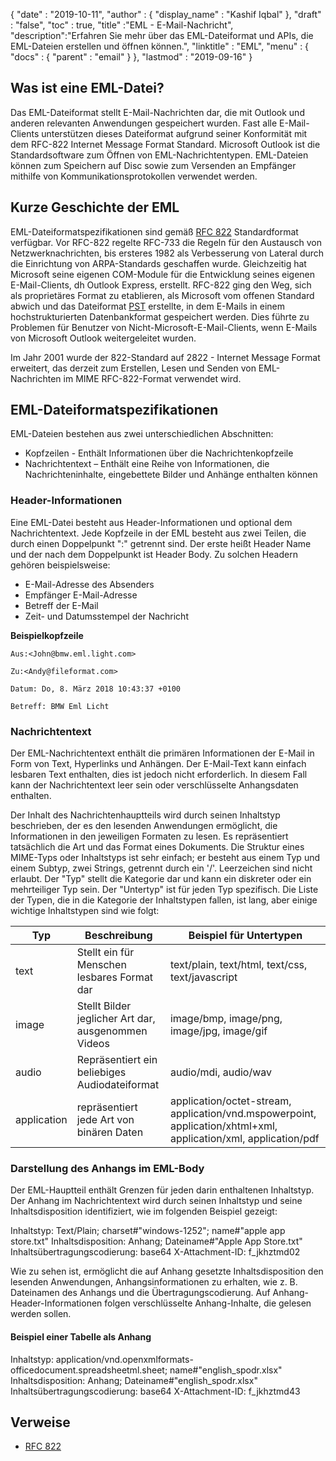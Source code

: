 {
  "date" : "2019-10-11",
  "author" : {
    "display_name" : "Kashif Iqbal"
},
  "draft" : "false",
  "toc" : true,
  "title" :"EML - E-Mail-Nachricht",
  "description":"Erfahren Sie mehr über das EML-Dateiformat und APIs, die EML-Dateien erstellen und öffnen können.",
  "linktitle" : "EML",
  "menu" : {
    "docs" : {
      "parent" : "email"
}
},
  "lastmod" : "2019-09-16"
}

## Was ist eine EML-Datei?

Das EML-Dateiformat stellt E-Mail-Nachrichten dar, die mit Outlook und anderen relevanten Anwendungen gespeichert wurden. Fast alle E-Mail-Clients unterstützen dieses Dateiformat aufgrund seiner Konformität mit dem RFC-822 Internet Message Format Standard. Microsoft Outlook ist die Standardsoftware zum Öffnen von EML-Nachrichtentypen. EML-Dateien können zum Speichern auf Disc sowie zum Versenden an Empfänger mithilfe von Kommunikationsprotokollen verwendet werden.

## Kurze Geschichte der EML

EML-Dateiformatspezifikationen sind gemäß [RFC 822](https://www.ietf.org/rfc/rfc0822.txt) Standardformat verfügbar. Vor RFC-822 regelte RFC-733 die Regeln für den Austausch von Netzwerknachrichten, bis ersteres 1982 als Verbesserung von Lateral durch die Einrichtung von ARPA-Standards geschaffen wurde. Gleichzeitig hat Microsoft seine eigenen COM-Module für die Entwicklung seines eigenen E-Mail-Clients, dh Outlook Express, erstellt. RFC-822 ging den Weg, sich als proprietäres Format zu etablieren, als Microsoft vom offenen Standard abwich und das Dateiformat [PST](/de/email/pst/) erstellte, in dem E-Mails in einem hochstrukturierten Datenbankformat gespeichert werden. Dies führte zu Problemen für Benutzer von Nicht-Microsoft-E-Mail-Clients, wenn E-Mails von Microsoft Outlook weitergeleitet wurden.

Im Jahr 2001 wurde der 822-Standard auf 2822 - Internet Message Format erweitert, das derzeit zum Erstellen, Lesen und Senden von EML-Nachrichten im MIME RFC-822-Format verwendet wird.

## EML-Dateiformatspezifikationen

EML-Dateien bestehen aus zwei unterschiedlichen Abschnitten:

* Kopfzeilen - Enthält Informationen über die Nachrichtenkopfzeile
* Nachrichtentext – Enthält eine Reihe von Informationen, die Nachrichteninhalte, eingebettete Bilder und Anhänge enthalten können

### Header-Informationen ###

Eine EML-Datei besteht aus Header-Informationen und optional dem Nachrichtentext. Jede Kopfzeile in der EML besteht aus zwei Teilen, die durch einen Doppelpunkt ":" getrennt sind. Der erste heißt Header Name und der nach dem Doppelpunkt ist Header Body. Zu solchen Headern gehören beispielsweise:

* E-Mail-Adresse des Absenders
* Empfänger E-Mail-Adresse
* Betreff der E-Mail
* Zeit- und Datumsstempel der Nachricht

**Beispielkopfzeile**

```
Aus:<John@bmw.eml.light.com>

Zu:<Andy@fileformat.com>

Datum: Do, 8. März 2018 10:43:37 +0100

Betreff: BMW Eml Licht
```

### Nachrichtentext ###

Der EML-Nachrichtentext enthält die primären Informationen der E-Mail in Form von Text, Hyperlinks und Anhängen. Der E-Mail-Text kann einfach lesbaren Text enthalten, dies ist jedoch nicht erforderlich. In diesem Fall kann der Nachrichtentext leer sein oder verschlüsselte Anhangsdaten enthalten.

Der Inhalt des Nachrichtenhauptteils wird durch seinen Inhaltstyp beschrieben, der es den lesenden Anwendungen ermöglicht, die Informationen in den jeweiligen Formaten zu lesen. Es repräsentiert tatsächlich die Art und das Format eines Dokuments. Die Struktur eines MIME-Typs oder Inhaltstyps ist sehr einfach; er besteht aus einem Typ und einem Subtyp, zwei Strings, getrennt durch ein '/'. Leerzeichen sind nicht erlaubt. Der "Typ" stellt die Kategorie dar und kann ein diskreter oder ein mehrteiliger Typ sein. Der "Untertyp" ist für jeden Typ spezifisch. Die Liste der Typen, die in die Kategorie der Inhaltstypen fallen, ist lang, aber einige wichtige Inhaltstypen sind wie folgt:


|**Typ**|**Beschreibung**|**Beispiel für Untertypen**
---|---|---|
|text|Stellt ein für Menschen lesbares Format dar|text/plain, text/html, text/css, text/javascript
|image|Stellt Bilder jeglicher Art dar, ausgenommen Videos|image/bmp, image/png, image/jpg, image/gif
|audio|Repräsentiert ein beliebiges Audiodateiformat|audio/mdi, audio/wav
|application|repräsentiert jede Art von binären Daten|application/octet-stream, application/vnd.mspowerpoint, application/xhtml+xml, application/xml, application/pdf

### Darstellung des Anhangs im EML-Body ###

Der EML-Hauptteil enthält Grenzen für jeden darin enthaltenen Inhaltstyp. Der Anhang im Nachrichtentext wird durch seinen Inhaltstyp und seine Inhaltsdisposition identifiziert, wie im folgenden Beispiel gezeigt:

Inhaltstyp: Text/Plain; charset#"windows-1252"; name#"apple app store.txt"
Inhaltsdisposition: Anhang; Dateiname#"Apple App Store.txt"
Inhaltsübertragungscodierung: base64
X-Attachment-ID: f_jkhztmd02

Wie zu sehen ist, ermöglicht die auf Anhang gesetzte Inhaltsdisposition den lesenden Anwendungen, Anhangsinformationen zu erhalten, wie z. B. Dateinamen des Anhangs und die Übertragungscodierung. Auf Anhang-Header-Informationen folgen verschlüsselte Anhang-Inhalte, die gelesen werden sollen.

#### Beispiel einer Tabelle als Anhang ####

Inhaltstyp: application/vnd.openxmlformats-officedocument.spreadsheetml.sheet; name#"english_spodr.xlsx"
Inhaltsdisposition: Anhang; Dateiname#"english_spodr.xlsx"
Inhaltsübertragungscodierung: base64
X-Attachment-ID: f_jkhztmd43

## Verweise

* [RFC 822](https://www.ietf.org/rfc/rfc0822.txt)

